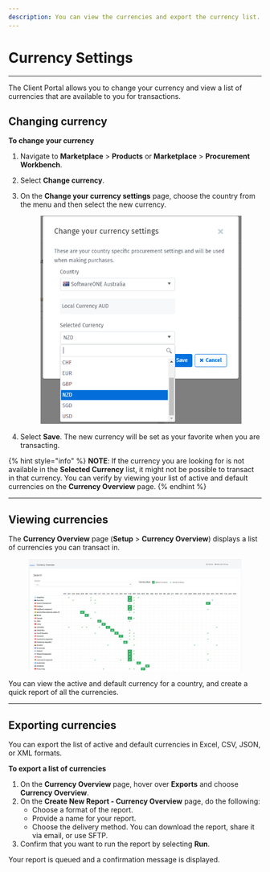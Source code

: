 ```yaml
---
description: You can view the currencies and export the currency list.
---
```


# Currency Settings

***

The Client Portal allows you to change your currency and view a list of currencies that are available to you for transactions.&#x20;

## Changing currency

**To change your currency**

1. Navigate to **Marketplace** > **Products** or **Marketplace** > **Procurement Workbench**.
2. Select **Change currency**.
3.  On the **Change your currency settings** page, choose the country from the menu and then select the new currency.&#x20;



    <figure><img src="../.gitbook/assets/image (2) (1) (1).png" alt=""><figcaption></figcaption></figure>
4. Select **Save**. The new currency will be set as your favorite when you are transacting.&#x20;

{% hint style="info" %}
**NOTE**: If the currency you are looking for is not available in the **Selected Currency** list, it might not be possible to transact in that currency. You can verify by viewing your list of active and default currencies on the **Currency Overview** page.
{% endhint %}

***

## Viewing currencies&#x20;

The **Currency Overview** page (**Setup** > **Currency Overview**) displays a list of currencies you can transact in.&#x20;

<figure><img src="../.gitbook/assets/image (3).png" alt=""><figcaption></figcaption></figure>



You can view the active and default currency for a country, and create a quick report of all the currencies.&#x20;

***

## Exporting currencies

You can export the list of active and default currencies in Excel, CSV, JSON, or XML formats.

**To export a list of currencies**

1. On the **Currency Overview** page, hover over **Exports** and choose **Currency Overview**.&#x20;
2. On the **Create New Report - Currency Overview** page, do the following:
   * Choose a format of the report.&#x20;
   * Provide a name for your report.
   * Choose the delivery method. You can download the report, share it via email, or use SFTP.
3. Confirm that you want to run the report by selecting **Run**.

Your report is queued and a confirmation message is displayed.
